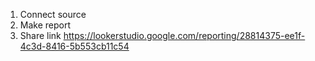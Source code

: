 1. Connect source  
2. Make report  
3. Share link https://lookerstudio.google.com/reporting/28814375-ee1f-4c3d-8416-5b553cb11c54  
